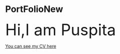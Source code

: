 # PortFolioNew

  <p>
    <div style="font-size:50px">
      Hi,I am Puspita
    </div>
  </p>
  <a href="https://githubpusp.github.io/PortFolioNew/">You can see my CV here</a>
